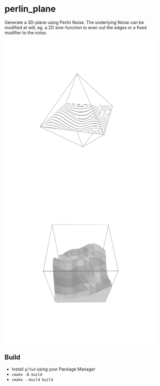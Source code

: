 # perlin_plane
Generate a 3D-plane using Perlin Noise.
The underlying Noise can be modified at will, eg. a 2D sine-function to even out the edges or a fixed modifier to the noise.

<img src="pics/1.png" alt="drawing" width="500"/><img src="pics/2.png" alt="drawing" width="500"/>

## Build
  - Install ```glfw3``` using your Package Manager
  - ```cmake -B build```
  - ```cmake --build build```
